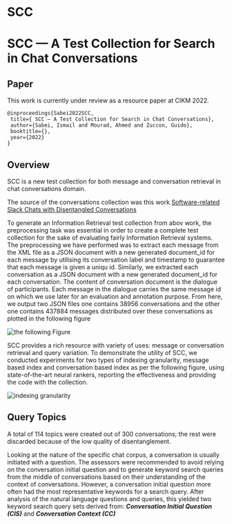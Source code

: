 # SCC
# SCC — A Test Collection for Search in Chat Conversations
## Paper
This work is currently under review as a resource paper at CIKM 2022.
```
@inproceedings{Sabei2022SCC,
 title={ SCC — A Test Collection for Search in Chat Conversations},
 author={Sabei, Ismail and Mourad, Ahmed and Zuccon, Guido},
 booktitle={},
 year={2022}
}
```
## Overview

SCC is a new test collection for both message and conversation retrieval in chat conversations domain.

The source of the conversations collection was this work [Software-related Slack Chats with Disentangled Conversations](https://github.com/preethac/Software-related-Slack-Chats-with-Disentangled-Conversations.git)

To generate an Information Retrieval test collection from abov work, the preprocessing task was essential in order to create a complete test collection for the sake of evaluating fairly Information Retrieval systems. The preprocessing we have performed was to extract each message from the XML file as a JSON document with a new generated document\_id for each message by utilising its conversation label and timestamp to guarantee that each message is given a uniqu id. Similarly, we extracted each conversation as a JSON document with a new generated document\_id for each conversation. The content of conversation document is the dialogue of participants. Each message in the dialogue carries the same message id on which we  use later for an evaluation and annotation purpose. From here, we output two JSON files one contains 38956 conversations and the other one contains 437884 messages distributed over these conversations as plotted in the following figure 

![the following Figure](https://user-images.githubusercontent.com/79240808/173351765-0071e998-301a-4705-b73d-de95c1fbe99e.png)





SCC provides a rich resource with  variety of uses: message or conversation  retrieval and query variation. To demonstrate the utility of SCC, we conducted experiments for two types of indexing granularity, message based index and conversation based index as per the following figure, using state-of-the-art neural rankers, reporting the effectiveness and providing the code with the collection. 
 
![indexing granularity](https://user-images.githubusercontent.com/79240808/173352145-e2f60057-bca0-4941-8d14-07c355f31348.png)

## Query Topics

A total of 114 topics were created out of 300 conversations; the rest were discarded because of the low quality of disentanglement.

Looking at the nature of the specific chat corpus, a conversation is usually initiated with a question. The assessors were recommended to avoid relying on the conversation initial question and to generate keyword search queries from the middle of conversations based on their understanding of the context of conversations. However, a conversation initial question more often had the most representative keywords for a search query. After analysis of the natural language questions and queries, this yielded two keyword search query sets derived from: ***Conversation Initial Question (CIS)*** and ***Conversation Context (CC)***


